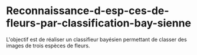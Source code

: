 # Reconnaissance-d-esp-ces-de-fleurs-par-classification-bay-sienne
L'objectif est de réaliser un classifieur bayésien permettant de classer des images de trois espèces de fleurs.
